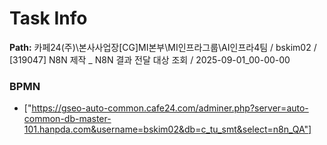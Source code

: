 # Task Info

**Path:** 카페24(주)\본사사업장\[CG]MI본부\MI인프라그룹\AI인프라4팀 / bskim02 / [319047] N8N 제작 _ N8N 결과 전달 대상 조회 / 2025-09-01_00-00-00

### BPMN
- ["https://gseo-auto-common.cafe24.com/adminer.php?server=auto-common-db-master-101.hanpda.com&username=bskim02&db=c_tu_smt&select=n8n_QA"]

